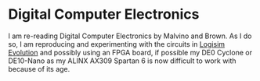 # Digital Computer Electronics

I am re-reading Digital Computer Electronics by Malvino and Brown. As I do so,
I am reproducing and experimenting with the circuits in
[Logisim Evolution](https://github.com/logisim-evolution/logisim-evolution) and
possibly using an FPGA board, if possible my DE0 Cyclone or DE10-Nano as my
ALINX AX309 Spartan 6 is now difficult to work with because of its age.